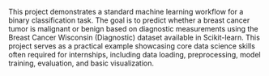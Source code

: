 This project demonstrates a standard machine learning workflow for a binary classification task.
The goal is to predict whether a breast cancer tumor is malignant or benign based on diagnostic measurements using the Breast Cancer Wisconsin (Diagnostic) dataset available in Scikit-learn.
This project serves as a practical example showcasing core data science skills often required for internships, including data loading, preprocessing, model training, evaluation, and basic visualization.
